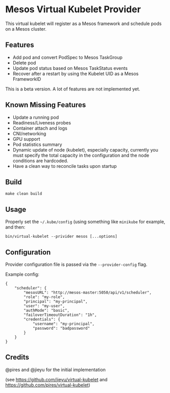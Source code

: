 # Mesos Virtual Kubelet Provider

This virtual kubelet will register as a Mesos framework and schedule pods on a
Mesos cluster.

## Features

* Add pod and convert PodSpec to Mesos TaskGroup
* Delete pod
* Update pod status based on Mesos TaskStatus events
* Recover after a restart by using the Kubelet UID as a Mesos FrameworkID

This is a beta version. A lot of features are not implemented yet.

## Known Missing Features

* Update a running pod
* Readiness/Liveness probes
* Container attach and logs
* CNI/networking
* GPU support
* Pod statistics summary
* Dynamic update of node (kubelet), especially capacity, currently  you must
  specify the total capacity in the configuration and the node conditions are
  hardcoded.
* Have a clean way to reconcile tasks upon startup

## Build

```
make clean build
```

## Usage

Properly set the `~/.kube/config` (using something like `minikube` for example,
and then:

```
bin/virtual-kubelet --privider mesos [...options]
```

## Configuration

Provider configuration file is passed via the `--provider-config` flag.

Example config:

```
{
    "scheduler": {
        "mesosURL": "http://mesos-master:5050/api/v1/scheduler",
        "role": "my-role",
        "principal": "my-principal",
        "user": "my-user",
        "authMode": "basic",
        "failoverTimeoutDuration": "1h",
        "credentials": {
            "username": "my-principal",
            "password": "badpassword"
        }
    }
}
```


## Credits

@pires and @jieyu for the initial implementation

(see https://github.com/jieyu/virtual-kubelet and
https://github.com/pires/virtual-kubelet)
